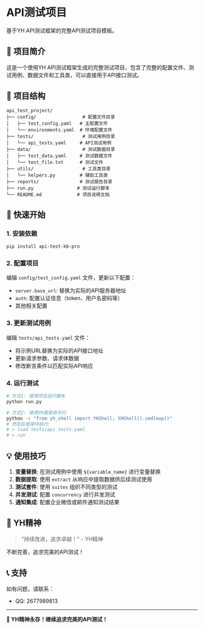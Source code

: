# API测试项目

基于YH API测试框架的完整API测试项目模板。

## 🚀 项目简介

这是一个使用YH API测试框架生成的完整测试项目，包含了完整的配置文件、测试用例、数据文件和工具类，可以直接用于API接口测试。

## 📁 项目结构

```
api_test_project/
├── config/                 # 配置文件目录
│   ├── test_config.yaml   # 主配置文件
│   └── environments.yaml  # 环境配置文件
├── tests/                  # 测试用例目录
│   └── api_tests.yaml     # API测试用例
├── data/                   # 测试数据目录
│   ├── test_data.yaml     # 测试数据文件
│   └── test_file.txt      # 测试文件
├── utils/                  # 工具类目录
│   └── helpers.py         # 辅助工具类
├── reports/               # 测试报告目录
├── run.py                # 测试运行脚本
└── README.md             # 项目说明文档
```

## 🚀 快速开始

### 1. 安装依赖

```bash
pip install api-test-kb-pro
```

### 2. 配置项目

编辑 `config/test_config.yaml` 文件，更新以下配置：

- `server.base_url`: 替换为实际的API服务器地址
- `auth`: 配置认证信息（token、用户名密码等）
- 其他相关配置

### 3. 更新测试用例

编辑 `tests/api_tests.yaml` 文件：

- 将示例URL替换为实际的API接口地址
- 更新请求参数、请求体数据
- 修改断言条件以匹配实际API响应

### 4. 运行测试

```bash
# 方式1: 使用项目运行脚本
python run.py

# 方式2: 使用YH框架命令行
python -c "from yh_shell import YHShell; YHShell().cmdloop()"
# 然后在框架中执行:
# > load tests/api_tests.yaml
# > run
```

## 💡 使用技巧

1. **变量替换**: 在测试用例中使用 `${variable_name}` 进行变量替换
2. **数据提取**: 使用 `extract` 从响应中提取数据供后续测试使用
3. **测试套件**: 使用 `suites` 组织不同类型的测试
4. **并发测试**: 配置 `concurrency` 进行并发测试
5. **通知集成**: 配置企业微信或邮件通知测试结果

## 🚀 YH精神

> "持续改进，追求卓越！" - YH精神

不断完善，追求完美的API测试！

## 📞 支持

如有问题，请联系：
- QQ: 2677989813

---

**💪 YH精神永存！继续追求完美的API测试！**
